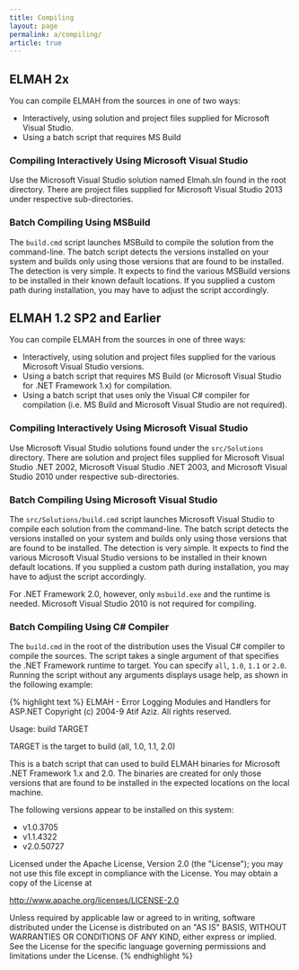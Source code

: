 ```yaml
---
title: Compiling
layout: page
permalink: a/compiling/
article: true
---
```


## ELMAH 2x

You can compile ELMAH from the sources in one of two ways:

  * Interactively, using solution and project files supplied for Microsoft Visual Studio.
  * Using a batch script that requires MS Build

### Compiling Interactively Using Microsoft Visual Studio

Use the Microsoft Visual Studio solution named Elmah.sln found in the root directory. There are project files supplied for Microsoft Visual Studio 2013 under respective sub-directories.

### Batch Compiling Using MSBuild

The `build.cmd` script launches MSBuild to compile the solution from the command-line. The batch script detects the versions installed on your system and builds only using those versions that are found to be installed. The detection is very simple. It expects to find the various MSBuild versions to be installed in their known default locations. If you supplied a custom path during installation, you may have to adjust the script accordingly.

## ELMAH 1.2 SP2 and Earlier

You can compile ELMAH from the sources in one of three ways:

  * Interactively, using solution and project files supplied for the various Microsoft Visual Studio versions.
  * Using a batch script that requires MS Build (or Microsoft Visual Studio for .NET Framework 1.x) for compilation.
  * Using a batch script that uses only the Visual C# compiler for compilation (i.e. MS Build and Microsoft Visual Studio are not required).

### Compiling Interactively Using Microsoft Visual Studio

Use Microsoft Visual Studio solutions found under the `src/Solutions` directory. There are solution and project files supplied for Microsoft Visual Studio .NET 2002, Microsoft Visual Studio .NET 2003, and Microsoft Visual Studio 2010 under respective sub-directories.

### Batch Compiling Using Microsoft Visual Studio

The `src/Solutions/build.cmd` script launches Microsoft Visual Studio to compile each solution from the command-line. The batch script detects the versions installed on your system and builds only using those versions that are found to be installed. The detection is very simple. It expects to find the various Microsoft Visual Studio versions to be installed in their known default locations. If you supplied a custom path during installation, you may have to adjust the script accordingly.

For .NET Framework 2.0, however, only `msbuild.exe` and the runtime is needed. Microsoft Visual Studio 2010 is not required for compiling.

### Batch Compiling Using C# Compiler

The `build.cmd` in the root of the distribution uses the Visual C# compiler to compile the sources. The script takes a single argument of that specifies the .NET Framework runtime to target. You can specify `all`, `1.0`, `1.1` or `2.0`. Running the script without any arguments displays usage help, as shown in the following example:

{% highlight text %}
ELMAH - Error Logging Modules and Handlers for ASP.NET
Copyright (c) 2004-9 Atif Aziz. All rights reserved.

Usage: build TARGET

TARGET
    is the target to build (all, 1.0, 1.1, 2.0)

This is a batch script that can used to build ELMAH binaries for
Microsoft .NET Framework 1.x and 2.0. The binaries are created for
only those versions that are found to be installed in the expected
locations on the local machine.

The following versions appear to be installed on this system:

- v1.0.3705
- v1.1.4322
- v2.0.50727

Licensed under the Apache License, Version 2.0 (the "License");
you may not use this file except in compliance with the License.
You may obtain a copy of the License at

http://www.apache.org/licenses/LICENSE-2.0

Unless required by applicable law or agreed to in writing, software
distributed under the License is distributed on an "AS IS" BASIS,
WITHOUT WARRANTIES OR CONDITIONS OF ANY KIND, either express or implied.
See the License for the specific language governing permissions and
limitations under the License.
{% endhighlight %} 